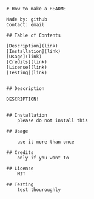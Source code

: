 
    # How to make a README

    Made by: github
    Contact: email
    
    ## Table of Contents

    [Description](link)
    [Installation](link)
    [Usage](link)
    [Credits](link)
    [License](link)
    [Testing](link)


    ## Description
    
    DESCRIPTION!    
    
    
    ## Installation 
        please do not install this
        
    ## Usage 
    
        use it more than once
        
    ## Credits 
        only if you want to
        
    ## License 
        MIT
        
    ## Testing 
        test thouroughly